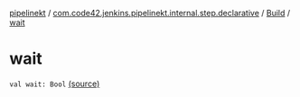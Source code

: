 [pipelinekt](../../index.md) / [com.code42.jenkins.pipelinekt.internal.step.declarative](../index.md) / [Build](index.md) / [wait](./wait.md)

# wait

`val wait: Bool` [(source)](https://github.com/code42/pipelinekt/tree/master/internal/src/main/kotlin/com/code42/jenkins/pipelinekt/internal/step/declarative/Build.kt#L12)